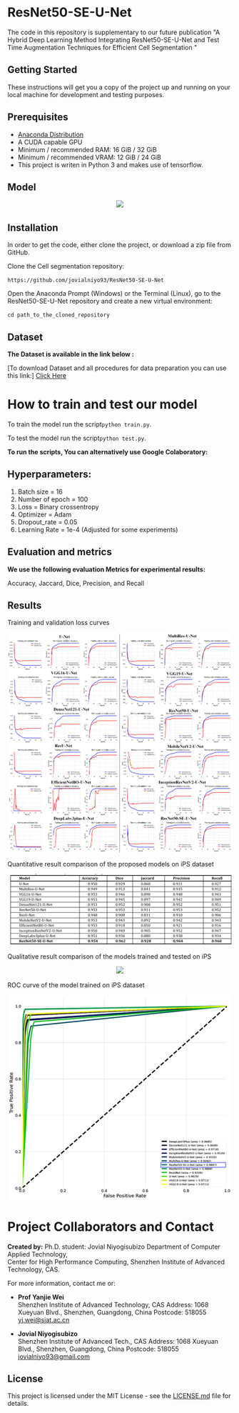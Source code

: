 # ResNet50-SE-U-Net #

The code in this repository is supplementary to our future publication "A Hybrid Deep Learning Method Integrating ResNet50-SE-U-Net and Test Time Augmentation Techniques for Efficient Cell Segmentation " 

## Getting Started

These instructions will get you a copy of the project up and running on your local machine for development and testing purposes. 

## Prerequisites
* [Anaconda Distribution](https://www.anaconda.com/products/individual)
* A CUDA capable GPU
* Minimum / recommended RAM: 16 GiB / 32 GiB
* Minimum / recommended VRAM: 12 GiB / 24 GiB
* This project is writen in Python 3 and makes use of tensorflow. 

## Model
<p align="center">
<img src="img/ResNet50-SE-U-Net.png">
</p>


## Installation
In order to get the code, either clone the project, or download a zip file from GitHub.

Clone the Cell segmentation repository:
```
https://github.com/jovialniyo93/ResNet50-SE-U-Net
```
Open the Anaconda Prompt (Windows) or the Terminal (Linux), go to the ResNet50-SE-U-Net repository and create a new virtual environment:
```
cd path_to_the_cloned_repository
```

## Dataset

**The Dataset is available in the link below :**

[To download Dataset and all procedures for data preparation you can use this link:] [Click Here](https://github.com/jovialniyo93/cell-detection-and-tracking)	

# How to train and test our model

To train the model run the script```python train.py```.

To test the model run the script```python test.py```.
<br/>

**To run the scripts, You can alternatively use Google Colaboratory:**

## Hyperparameters:
 
 <ol>
  <li>Batch size = 16</li> 
  <li>Number of epoch = 100</li>
  <li>Loss = Binary crossentropy</li>
  <li>Optimizer = Adam</li>
  <li>Dropout_rate =  0.05</li>
  <li>Learning Rate = 1e-4 (Adjusted for some experiments)</li>
</ol>

## Evaluation and metrics

**We use the following evaluation Metrics for experimental results:**

Accuracy, Jaccard, Dice, Precision, and Recall

## Results

Training and validation loss curves<br/>
<p align="center">
<img src="img/loss.png">
</p> 

Quantitative result comparison of the proposed models on iPS dataset<br/>
<p align="center">
<img src="img/result.png">
</p>

Qualitative result comparison of the models trained and tested on iPS <br/>
<p align="center">
<img src="img/vis.png">
</p>

ROC curve of the model trained on iPS dataset
<p align="center">
<img src="img/roc.png">
</p>

# Project Collaborators and Contact

**Created by:** Ph.D. student: Jovial Niyogisubizo 
Department of Computer Applied Technology,  
Center for High Performance Computing, Shenzhen Institute of Advanced Technology, CAS. 

For more information, contact me or:

* **Prof Yanjie Wei**  
Shenzhen Institute of Advanced Technology, CAS 
Address: 1068 Xueyuan Blvd., Shenzhen, Guangdong, China
Postcode: 518055
yj.wei@siat.ac.cn


* **Jovial Niyogisubizo**  
Shenzhen Institute of Advanced Tech., CAS 
Address: 1068 Xueyuan Blvd., Shenzhen, Guangdong, China
Postcode: 518055
jovialniyo93@gmail.com

## License ##
This project is licensed under the MIT License - see the [LICENSE.md](LICENSE.md) file for details.
